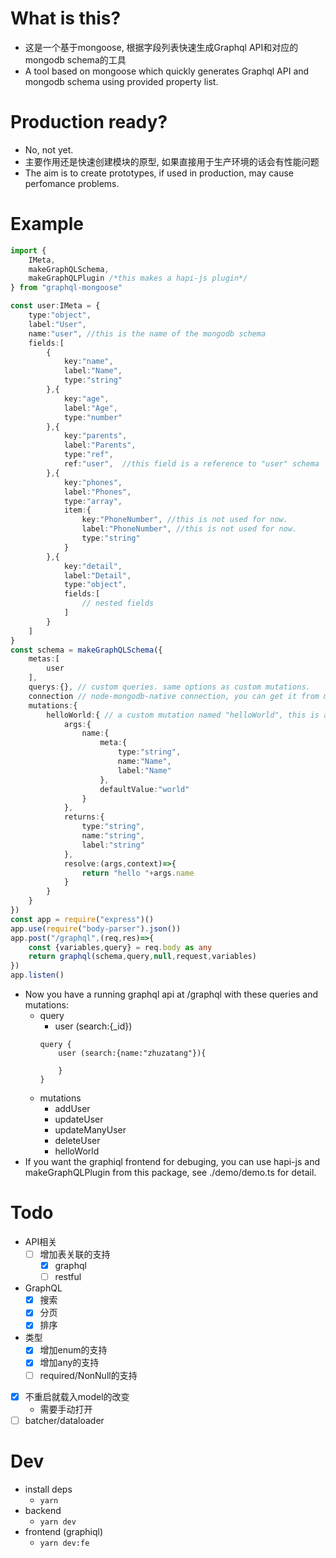 # What is this?
- 这是一个基于mongoose, 根据字段列表快速生成Graphql API和对应的mongodb schema的工具
- A tool based on mongoose which quickly generates Graphql API and mongodb schema using provided property list.

# Production ready?
- No, not yet.
- 主要作用还是快速创建模块的原型, 如果直接用于生产环境的话会有性能问题
- The aim is to create prototypes, if used in production, may cause perfomance problems.

# Example
```typescript
import {
    IMeta, 
    makeGraphQLSchema, 
    makeGraphQLPlugin /*this makes a hapi-js plugin*/
} from "graphql-mongoose"

const user:IMeta = {
    type:"object",
    label:"User",
    name:"user", //this is the name of the mongodb schema
    fields:[
        {
            key:"name",
            label:"Name",
            type:"string"
        },{
            key:"age",
            label:"Age",
            type:"number"
        },{
            key:"parents",
            label:"Parents",
            type:"ref",
            ref:"user",  //this field is a reference to "user" schema
        },{
            key:"phones",
            label:"Phones",
            type:"array",
            item:{
                key:"PhoneNumber", //this is not used for now.
                label:"PhoneNumber", //this is not used for now.
                type:"string"
            }
        },{
            key:"detail",
            label:"Detail",
            type:"object",
            fields:[
                // nested fields
            ]
        }
    ]
}
const schema = makeGraphQLSchema({
    metas:[
        user
    ],
    querys:{}, // custom queries. same options as custom mutations.
    connection // node-mongodb-native connection, you can get it from mongoose's createConnection method
    mutations:{
        helloWorld:{ // a custom mutation named "helloWorld", this is added in addition to the generated mutations.
            args:{
                name:{
                    meta:{
                        type:"string",
                        name:"Name",
                        label:"Name"
                    },
                    defaultValue:"world"
                }
            },
            returns:{
                type:"string",
                name:"string",
                label:"string"
            },
            resolve:(args,context)=>{
                return "hello "+args.name
            }
        }
    }
})
const app = require("express")()
app.use(require("body-parser").json())
app.post("/graphql",(req,res)=>{
    const {variables,query} = req.body as any
    return graphql(schema,query,null,request,variables)
})
app.listen()
```
- Now you have a running graphql api at /graphql with these queries and mutations:
    - query
        - user (search:{_id}) 
        ```
        query {
            user (search:{name:"zhuzatang"}){
                
            }
        }
        ```
    - mutations
        - addUser
        - updateUser
        - updateManyUser
        - deleteUser
        - helloWorld
- If you want the graphiql frontend for debuging, you can use hapi-js and makeGraphQLPlugin from this package, see ./demo/demo.ts for detail.

# Todo

- API相关
    - [ ] 增加表关联的支持
        - [x] graphql
        - [ ] restful
- GraphQL
    - [x] 搜索
    - [x] 分页
    - [x] 排序
- 类型
    - [x] 增加enum的支持
    - [x] 增加any的支持
    - [ ] required/NonNull的支持
- [x] 不重启就载入model的改变
    - 需要手动打开
- [ ] batcher/dataloader

# Dev

- install deps
    - `yarn`
- backend
    - `yarn dev`
- frontend (graphiql)
    - `yarn dev:fe`